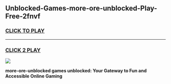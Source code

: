 
## Unblocked-Games-more-ore-unblocked-Play-Free-2fnvf
<h3>
<a href="https://premium76.site?title=more-ore-unblocked&ref=19M">CLICK TO PLAY</a></h3>
<hr>

<h3>
<a href="https://premium76.site?title=more-ore-unblocked&ref=19M">CLICK 2 PLAY</a>
  
</h3>

<a href="https://premium76.site?title=more-ore-unblocked&ref=19M"><img src="https://clearcache.store/games.png"></a>


**more-ore-unblocked games unblocked: Your Gateway to Fun and Accessible Online Gaming**
